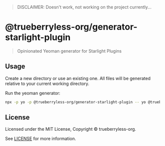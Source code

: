 > DISCLAIMER: Doesn't work, not working on the project currently...

# @trueberryless-org/generator-starlight-plugin

> Opinionated Yeoman generator for Starlight Plugins

## Usage

Create a new directory or use an existing one. All files will be generated relative to your current working directory.

Run the yeoman generator:

```bash
npx -p yo -p @trueberryless-org/generator-starlight-plugin -- yo @trueberryless-org/starlight-plugin
```

## License

Licensed under the MIT License, Copyright © trueberryless-org.

See [LICENSE](/LICENSE) for more information.
